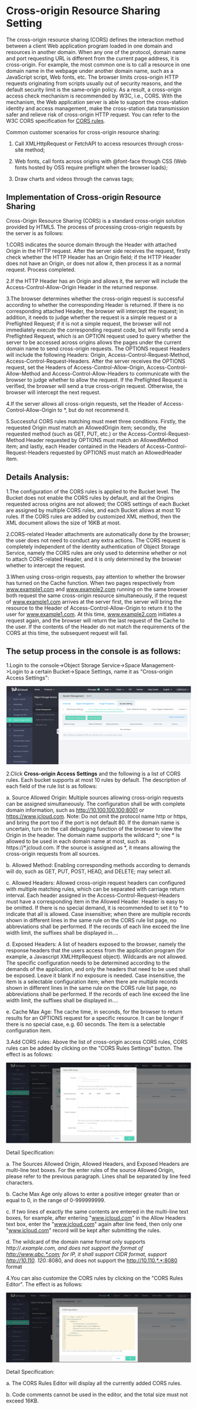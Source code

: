 # Cross-origin Resource Sharing Setting

The cross-origin resource sharing (CORS) defines the interaction method between a client Web application program loaded in one domain and resources in another domain. When any one of the protocol, domain name and port requesting URL is different from the current page address, it is cross-origin. For example, the most common one is to call a resource in one domain name in the webpage under another domain name, such as a JavaScript script, Web fonts, etc. The browser limits cross-origin HTTP requests originating from scripts usually out of security reasons, and the default security limit is the same-origin policy. As a result, a cross-origin access check mechanism is recommended by W3C, i.e., CORS. With the mechanism, the Web application server is able to support the cross-station identity and access management, make the cross-station data transmission safer and relieve risk of cross-origin HTTP request. You can refer to the W3C CORS specification for [CORS rules](https://www.w3.org/TR/cors/).

Common customer scenarios for cross-origin resource sharing:

1. Call XMLHttpRequest or FetchAPI to access resources through cross-site method;

2. Web fonts, call fonts across origins with @font-face through CSS (Web fonts hosted by OSS require preflight when the browser loads);

3. Draw charts and videos through the canvas tags;

## Implementation of Cross-origin Resource Sharing

Cross-Origin Resource Sharing (CORS) is a standard cross-origin solution provided by HTML5. The process of processing cross-origin requests by the server is as follows:

1.CORS indicates the source domain through the Header with attached Origin in the HTTP request. After the server side receives the request, firstly check whether the HTTP Header has an Origin field; if the HTTP Header does not have an Origin, or does not allow it, then process it as a normal request. Process completed.

2.If the HTTP Header has an Origin and allows it, the server will include the Access-Control-Allow-Origin Header in the returned response.

3.The browser determines whether the cross-origin request is successful according to whether the corresponding Header is returned. If there is no corresponding attached Header, the browser will intercept the request; in addition, it needs to judge whether the request is a simple request or a Preflighted Request; if it is not a simple request, the browser will not immediately execute the corresponding request code, but will firstly send a Preflighted Request, which is an OPTION request used to query whether the server to be accessed across origins allows the pages under the current domain name to send cross-origin requests. The OPTIONS request Headers will include the following Headers: Origin, Access-Control-Request-Method, Access-Control-Request-Headers. After the server receives the OPTIONS request, set the Headers of Access-Control-Allow-Origin, Access-Control-Allow-Method and Access-Control-Allow-Headers to communicate with the browser to judge whether to allow the request. If the Preflighted Request is verified, the browser will send a true cross-origin request. Otherwise, the browser will intercept the next request.

4.If the server allows all cross-origin requests, set the Header of Access-Control-Allow-Origin to *, but do not recommend it.

5.Successful CORS rules matching must meet three conditions. Firstly, the requested Origin must match an AllowedOrigin item; secondly, the requested method (such as GET, PUT, etc.) or the Access-Control-Request-Method Header requested by OPTIONS must match an AllowedMethod item; and lastly, each Header contained in the Headers of Access-Control-Request-Headers requested by OPTIONS must match an AllowedHeader item.

## Details Analysis:

1.The configuration of the CORS rules is applied to the Bucket level. The Bucket does not enable the CORS rules by default, and all the Origins requested across origins are not allowed; the CORS settings of each Bucket are assigned by multiple CORS rules, and each Bucket allows at most 10 rules. If the CORS rules are added by customized XML method, then the XML document allows the size of 16KB at most.

2.CORS-related Header attachments are automatically done by the browser; the user does not need to conduct any extra actions. The CORS request is completely independent of the identity authentication of Object Storage Service, namely the CORS rules are only used to determine whether or not to attach CORS-related Header, and it is only determined by the browser whether to intercept the request.

3.When using cross-origin requests, pay attention to whether the browser has turned on the Cache function. When two pages respectively from www.example1.com and www.example2.com running on the same browser both request the same cross-origin resource simultaneously, if the request of www.example1.com arrives at the server first, the server will bring the resource to the Header of Access-Control-Allow-Origin to return it to the user for www.example1.com. At this time, www.example2.com initiates a request again, and the browser will return the last request of the Cache to the user. If the contents of the Header do not match the requirements of the CORS at this time, the subsequent request will fail.

## The setup process in the console is as follows:

1.Login to the console->Object Storage Service->Space Management->Login to a certain Bucket->Space Settings, name it as "Cross-origin Access Settings":

![跨域访问设置](../../../../../image/Object-Storage-Service/OSS-037.png)

2.Click **Cross-origin Access Settings** and the following is a list of CORS rules. Each bucket supports at most 10 rules by default. The description of each field of the rule list is as follows:

a. Source Allowed Origin: Multiple sources allowing cross-origin requests can be assigned simultaneously. The configuration shall be with complete domain information, such as http://10.100.100.100:8001 or https://www.jcloud.com. Note: Do not omit the protocol name http or https, and bring the port too if the port is not default 80. If the domain name is uncertain, turn on the call debugging function of the browser to view the Origin in the header. The domain name supports the wildcard \*; one * is allowed to be used in each domain name at most, such as https://\*.jcloud.com. If the source is assigned as \*, it means allowing the cross-origin requests from all sources.

b. Allowed Method: Enabling corresponding methods according to demands will do, such as GET, PUT, POST, HEAD, and DELETE; may select all.

c. Allowed Headers: Allowed cross-origin request headers can configured with multiple matching rules, which can be separated with carriage return interval. Each header assigned in the Access-Control-Request-Headers must have a corresponding item in the Allowed Header. Header is easy to be omitted. If there is no special demand, it is recommended to set it to * to indicate that all is allowed. Case insensitive; when there are multiple records shown in different lines in the same rule on the CORS rule list page, no abbreviations shall be performed. If the records of each line exceed the line width limit, the suffixes shall be displayed in....

d. Exposed Headers: A list of headers exposed to the browser, namely the response headers that the users access from the application program (for example, a Javascript XMLHttpRequest object). Wildcards are not allowed. The specific configuration needs to be determined according to the demands of the application, and only the headers that need to be used shall be exposed. Leave it blank if no exposure is needed. Case insensitive, the item is a selectable configuration item; when there are multiple records shown in different lines in the same rule on the CORS rule list page, no abbreviations shall be performed. If the records of each line exceed the line width limit, the suffixes shall be displayed in....

e. Cache Max Age: The cache time, in seconds, for the browser to return results for an OPTIONS request for a specific resource. It can be longer if there is no special case, e.g. 60 seconds. The item is a selectable configuration item.

3.Add CORS rules: Above the list of cross-origin access CORS rules, CORS rules can be added by clicking on the "CORS Rules Settings" button. The effect is as follows:

![添加CORS规则](../../../../../image/Object-Storage-Service/OSS-038.png)

Detail Specification:

a. The Sources Allowed Origin, Allowed Headers, and Exposed Headers are multi-line text boxes. For the enter rules of the source Allowed Origin, please refer to the previous paragraph. Lines shall be separated by line feed characters.

b. Cache Max Age only allows to enter a positive integer greater than or equal to 0, in the range of 0-999999999.

c. If two lines of exactly the same contents are entered in the multi-line text boxes, for example, after entering "www.jcloud.com" in the Allow Headers text box, enter the "www.jcloud.com" again after line feed, then only one "www.jcloud.com" record will be kept after submitting the rules.

d. The wildcard of the domain name format only supports http://*.example.com, and does not support the format of http://www.abc.*.com; for IP, it shall support CIDR format, support http://10.110. 120.*:8080, and does not support the http://10.110.*.*:8080 format

4.You can also customize the CORS rules by clicking on the "CORS Rules Editor". The effect is as follows:

![CORS规则编辑器](../../../../../image/Object-Storage-Service/OSS-039.png)

Detail Specification:

a. The CORS Rules Editor will display all the currently added CORS rules.

b. Code comments cannot be used in the editor, and the total size must not exceed 16KB.


